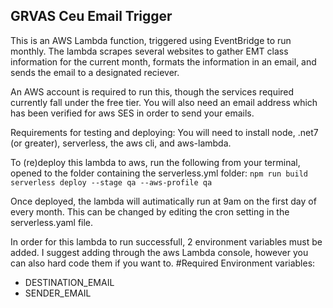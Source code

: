 ## GRVAS Ceu Email Trigger

This is an AWS Lambda function, triggered using EventBridge to run monthly. The lambda scrapes several websites to gather EMT class information for the current month, formats the information in an email, and sends the email to a designated reciever.

An AWS account is required to run this, though the services required currently fall under the free tier. You will also need an email address which has been verified for aws SES in order to send your emails.

Requirements for testing and deploying: You will need to install node, .net7 (or greater), serverless, the aws cli, and aws-lambda. 


To (re)deploy this lambda to aws, run the following from your terminal, opened to the folder containing the serverless.yml folder:
`npm run build`
`serverless deploy --stage qa --aws-profile qa`

Once deployed, the lambda will autimatically run at 9am on the first day of every month. This can be changed by editing the cron setting in the serverless.yaml file.

In order for this lambda to run successfull, 2 environment variables must be added. I suggest adding through the aws Lambda console, however you can also hard code them if you want to.
#Required Environment variables:
- DESTINATION_EMAIL
- SENDER_EMAIL